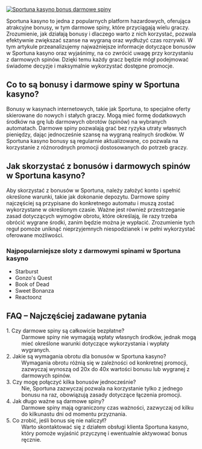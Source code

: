 [![Sportuna kasyno bonus darmowe spiny](https://123-caf.pages.dev/gitsignup.png)](https://vrmoo.ru/Bt82HjjY)

<p>Sportuna kasyno to jedna z popularnych platform hazardowych, oferująca atrakcyjne bonusy, w tym darmowe spiny, które przyciągają wielu graczy. Zrozumienie, jak działają bonusy i dlaczego warto z nich korzystać, pozwala efektywnie zwiększać szanse na wygraną oraz wydłużyć czas rozrywki. W tym artykule przeanalizujemy najważniejsze informacje dotyczące bonusów w Sportuna kasyno oraz wyjaśnimy, na co zwrócić uwagę przy korzystaniu z darmowych spinów. Dzięki temu każdy gracz będzie mógł podejmować świadome decyzje i maksymalnie wykorzystać dostępne promocje.</p>  <h2>Co to są bonusy i darmowe spiny w Sportuna kasyno?</h2> <p>Bonusy w kasynach internetowych, takie jak Sportuna, to specjalne oferty skierowane do nowych i stałych graczy. Mogą mieć formę dodatkowych środków na grę lub darmowych obrotów (spinów) na wybranych automatach. Darmowe spiny pozwalają grać bez ryzyka utraty własnych pieniędzy, dając jednocześnie szansę na wygraną realnych środków. W Sportuna kasyno bonusy są regularnie aktualizowane, co pozwala na korzystanie z różnorodnych promocji dostosowanych do potrzeb graczy.</p>  <h2>Jak skorzystać z bonusów i darmowych spinów w Sportuna kasyno?</h2> <p>Aby skorzystać z bonusów w Sportuna, należy założyć konto i spełnić określone warunki, takie jak dokonanie depozytu. Darmowe spiny najczęściej są przypisane do konkretnego automatu i muszą zostać wykorzystane w określonym czasie. Ważne jest również przestrzeganie zasad dotyczących wymogów obrotu, które określają, ile razy trzeba obrócić wygrane środki, zanim będzie można je wypłacić. Zrozumienie tych reguł pomoże uniknąć nieprzyjemnych niespodzianek i w pełni wykorzystać oferowane możliwości.</p>  <h3>Najpopularniejsze sloty z darmowymi spinami w Sportuna kasyno</h3> <ul>   <li>Starburst</li>   <li>Gonzo's Quest</li>   <li>Book of Dead</li>   <li>Sweet Bonanza</li>   <li>Reactoonz</li> </ul>  <h2>FAQ – Najczęściej zadawane pytania</h2> <dl>   <dt>1. Czy darmowe spiny są całkowicie bezpłatne?</dt>   <dd>Darmowe spiny nie wymagają wpłaty własnych środków, jednak mogą mieć określone warunki dotyczące wykorzystania i wypłaty wygranych.</dd>    <dt>2. Jakie są wymagania obrotu dla bonusów w Sportuna kasyno?</dt>   <dd>Wymagania obrotu różnią się w zależności od konkretnej promocji, zazwyczaj wynoszą od 20x do 40x wartości bonusu lub wygranej z darmowych spinów.</dd>    <dt>3. Czy mogę połączyć kilka bonusów jednocześnie?</dt>   <dd>Nie, Sportuna zazwyczaj pozwala na korzystanie tylko z jednego bonusu na raz, obowiązują zasady dotyczące łączenia promocji.</dd>    <dt>4. Jak długo ważne są darmowe spiny?</dt>   <dd>Darmowe spiny mają ograniczony czas ważności, zazwyczaj od kilku do kilkunastu dni od momentu przyznania.</dd>    <dt>5. Co zrobić, jeśli bonus się nie naliczył?</dt>   <dd>Warto skontaktować się z działem obsługi klienta Sportuna kasyno, który pomoże wyjaśnić przyczynę i ewentualnie aktywować bonus ręcznie.</dd> </dl>